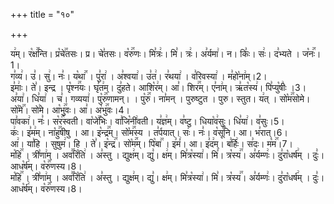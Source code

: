 +++
title = "१०"

+++


  
य꣢म्। र꣡क्ष꣢꣯न्ति। प्र꣡चे꣢꣯तसः। प्र। चे꣣तसः। व꣡रु꣢꣯णः। मि꣣त्रः꣢। मि꣣। त्रः꣢। अ꣣र्यमा꣢। न। किः꣣। सः꣢। द꣣भ्यते । ज꣡नः꣢꣯। 1।  
ग꣣व्य꣢। उ꣣। सु꣢। नः꣣। य꣡था꣢꣯ । पु꣣रा꣢ । अ꣣श्वया꣢। उ꣣त꣢। र꣣थया꣢ । व꣣रिवस्या꣢ । म꣣हो꣡ना꣢म्।2।  
इ꣣माः꣢। ते꣣। इन्द्र । पृ꣡श्न꣢꣯यः। घृ꣣त꣢म्। दु꣣हते। आशि꣡र꣢म्। आ꣣। शिर꣢꣯म्। ए꣣ना꣢म्। ऋ꣣त꣡स्य꣢। पि꣣प्यु꣡षीः꣢ ।3।  
अ꣣या꣢। धि꣣या꣢ । च꣣। गव्यया꣢। पु꣡रु꣢꣯णामन्। । पु꣡रु꣢꣯। ना꣣मन् । पुरुष्टुत । पुरु। स्तुत। य꣢त् । सो꣡म꣢꣯सोमे। सो꣡मे꣢꣯। सो꣣मे। आ꣡भु꣢꣯वः। आ꣣। अ꣡भु꣢꣯वः।4।  
पा꣣वका꣢। नः꣣। स꣡र꣢꣯स्वती। वा꣡जे꣢꣯भिः। वा꣣जि꣡नी꣢वती। य꣣ज्ञ꣢म्। व꣣ष्टु। धिया꣡व꣢सुः। धि꣣या꣢। व꣣सुः।5।  
कः꣢। इ꣣म꣢म्। ना꣡हु꣢꣯षीषु । आ। इ꣡न्द्र꣢꣯म्। सो꣡म꣢꣯स्य । त꣣र्पयात्। सः꣢। नः꣣। व꣡सू꣢꣯नि। आ। भ꣣रात्।6।  
आ꣢। या꣣हि । सुषुम꣢। हि । ते꣣। इ꣡न्द्र꣢꣯। सो꣡म꣢꣯म्। पि꣡बा꣢꣯ । इ꣣मं꣢। आ। इ꣣द꣢म्। ब꣣र्हिः꣢। स꣣दः। म꣡म꣢꣯।7।  
म꣡हि꣢꣯ । त्री꣣णा꣢म् । अव꣣꣯रि꣡ति꣢ । अ꣣स्तु । द्युक्ष꣢म्। द्यु꣣। क्ष꣢म्। मि꣣त्र꣡स्या꣢। मि꣣। त्र꣡स्य꣢꣯। अ꣣र्यम्णः꣢। दु꣣रा꣡धर्ष꣢म् । दुः꣣। आध꣡र्ष꣢म्। व꣡रु꣢꣯णस्य।8।  
म꣡हि꣢꣯ । त्री꣣णा꣢म् । अव꣣꣯रि꣡ति꣢ । अ꣣स्तु । द्युक्ष꣢म्। द्यु꣣। क्ष꣢म्। मि꣣त्र꣡स्या꣢। मि꣣। त्र꣡स्य꣢꣯। अ꣣र्यम्णः꣢। दु꣣रा꣡धर्ष꣢म् । दुः꣣। आध꣡र्ष꣢म्। व꣡रु꣢꣯णस्य।8।  
